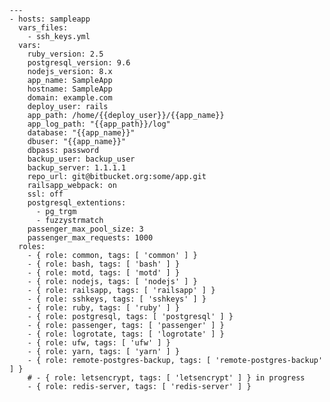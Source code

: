    ---
    - hosts: sampleapp
      vars_files:
        - ssh_keys.yml
      vars:
        ruby_version: 2.5
        postgresql_version: 9.6
        nodejs_version: 8.x
        app_name: SampleApp
        hostname: SampleApp
        domain: example.com
        deploy_user: rails
        app_path: /home/{{deploy_user}}/{{app_name}}
        app_log_path: "{{app_path}}/log"
        database: "{{app_name}}"
        dbuser: "{{app_name}}"
        dbpass: password
        backup_user: backup_user
        backup_server: 1.1.1.1
        repo_url: git@bitbucket.org:some/app.git
        railsapp_webpack: on
        ssl: off
        postgresql_extentions:
          - pg_trgm
          - fuzzystrmatch
        passenger_max_pool_size: 3
        passenger_max_requests: 1000
      roles:
        - { role: common, tags: [ 'common' ] }
        - { role: bash, tags: [ 'bash' ] }
        - { role: motd, tags: [ 'motd' ] }
        - { role: nodejs, tags: [ 'nodejs' ] }
        - { role: railsapp, tags: [ 'railsapp' ] }
        - { role: sshkeys, tags: [ 'sshkeys' ] }
        - { role: ruby, tags: [ 'ruby' ] }
        - { role: postgresql, tags: [ 'postgresql' ] }
        - { role: passenger, tags: [ 'passenger' ] }
        - { role: logrotate, tags: [ 'logrotate' ] }
        - { role: ufw, tags: [ 'ufw' ] }
        - { role: yarn, tags: [ 'yarn' ] }
        - { role: remote-postgres-backup, tags: [ 'remote-postgres-backup' ] }
        # - { role: letsencrypt, tags: [ 'letsencrypt' ] } in progress
        - { role: redis-server, tags: [ 'redis-server' ] }
